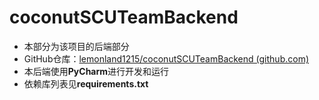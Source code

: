 # coconutSCUTeamBackend

- 本部分为该项目的后端部分
- GitHub仓库：[lemonland1215/coconutSCUTeamBackend (github.com)](https://github.com/lemonland1215/coconutSCUTeamBackend)
- 本后端使用**PyCharm**进行开发和运行
- 依赖库列表见**requirements.txt**
